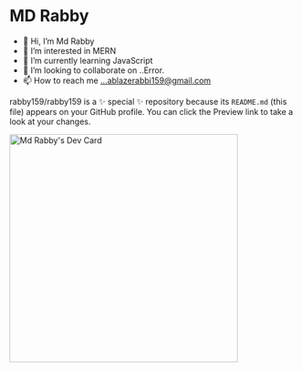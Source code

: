 # MD Rabby
- 👋 Hi, I’m Md Rabby
- 👀 I’m interested in MERN
- 🌱 I’m currently learning JavaScript
- 💞️ I’m looking to collaborate on ..Error.
- 📫 How to reach me ...ablazerabbi159@gmail.com

rabby159/rabby159 is a ✨ special ✨ repository because its `README.md` (this file) appears on your GitHub profile.
You can click the Preview link to take a look at your changes.

<a href="https://app.daily.dev/rabbi159"><img src="https://api.daily.dev/devcards/28b0b921ec5e4a15bbbee6a22f1f89fe.png?r=lgx" width="400" alt="Md Rabby's Dev Card"/></a>
